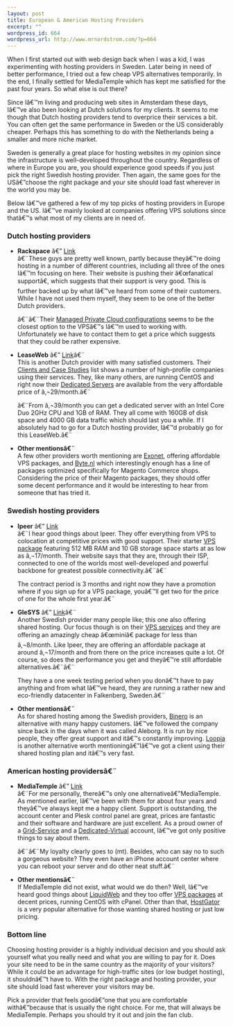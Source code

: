 ```yaml
--- 
layout: post
title: European & American Hosting Providers
excerpt: ""
wordpress_id: 664
wordpress_url: http://www.mrnordstrom.com/?p=664
---
```

<p>When I first started out with web design back when I was a kid, I was experimenting with hosting providers in Sweden. Later being in need of better performance, I tried out a few cheap VPS alternatives temporarily. In the end, I finally settled for MediaTemple which has kept me satisfied for the past four years. So what else is out there?</p>
<!--more-->
<p>Since Iâ€™m living and producing web sites in Amsterdam these days, Iâ€™ve also been looking at Dutch solutions for my clients. It seems to me though that Dutch hosting providers tend to overprice their services a bit. You can often get the same performance in Sweden or the US considerably cheaper. Perhaps this has something to do with the Netherlands being a smaller and more niche market.</p>
<p>Sweden is generally a great place for hosting websites in my opinion since the infrastructure is well-developed throughout the country. Regardless of where in Europe you are, you should experience good speeds if you just pick the right Swedish hosting provider. Then again, the same goes for the USâ€”choose the right package and your site should load fast wherever in the world you may be.</p>
<p>Below Iâ€™ve gathered a few of my top picks of hosting providers in Europe and the US. Iâ€™ve mainly looked at companies offering VPS solutions since thatâ€™s what most of my clients are in need of.</p>
<h3>Dutch hosting providers</h3>
<ul>
<li><p><strong>Rackspace</strong> â€” <a href="http://www.rackspace.nl/">Link</a><br>â€¨These guys are pretty well known, partly because theyâ€™re doing hosting in a number of different countries, including all three of the ones Iâ€™m focusing on here. Their website is pushing their â€œfanatical supportâ€, which suggests that their support is very good. This is further backed up by what Iâ€™ve heard from some of their customers. While I have not used them myself, they seem to be one of the better Dutch providers.</p><p>â€¨â€¨Their <a href="http://www.rackspace.nl/managed-hosting/hostingoplossingen/managed-private-cloud/configuraties/">Managed Private Cloud configurations</a> seems to be the closest option to the VPSâ€™s Iâ€™m used to working with. Unfortunately we have to contact them to get a price which suggests that they could be rather expensive.</p></li>
<li><p><strong>LeaseWeb</strong> â€” <a href="http://www.leaseweb.com/">Link</a>â€¨<br>This is another Dutch provider with many satisfied customers. Their <a href="http://www.leaseweb.com/categorie/client-cases-list">Clients and Case Studies</a> list shows a number of high-profile companies using their services. They, like many others, are running CentOS and right now their <a href="http://www.leaseweb.com/nl/dedicatedserver/readytouse/type/linux">Dedicated Servers</a> are available from the very affordable price of â‚¬29/month.â€¨</p><p>â€¨From â‚¬39/month you can get a dedicated server with an Intel Core Duo 2GHz CPU and 1GB of RAM. They all come with 160GB of disk space and 4000 GB data traffic which should last you a while. If I absolutely had to go for a Dutch hosting provider, Iâ€™d probably go for this LeaseWeb.â€¨</p></li>
<li><p><strong>Other mentionsâ€¨</strong><br>A few other providers worth mentioning are <a href="http://www.exonet.nl/vps-virtual-private-server.html">Exonet</a>, offering affordable VPS packages, and <a href="http://Byte.nl">Byte.nl</a> which interestingly enough has a line of packages optimized specifically for Magento Commerce shops. Considering the price of their Magento packages, they should offer some decent performance and it would be interesting to hear from someone that has tried it.</p></li>
</ul>
<h3>Swedish hosting providers</h3>
<ul>
<li><p><strong>Ipeer</strong> â€” <a href="http://ipeer.se/">Link</a><br>â€¨I hear good things about Ipeer. They offer everything from VPS to colocation at competitive prices with good support. Their starter <a href="http://ipeer.se/linux-vps.php">VPS package</a> featuring 512 MB RAM and 10 GB storage space starts at as low as â‚¬17/month. Their website says that they are, through their ISP, connected to one of the worlds most well-developed and powerful backbone for greatest possible connectivity.â€¨â€¨</p><p>The contract period is 3 months and right now they have a promotion where if you sign up for a VPS package, youâ€™ll get two for the price of one for the whole first year.â€¨</p></li>
<li><p><strong>GleSYS</strong> â€” <a href="http://glesys.se/serverhotell/vps.php">Link</a>â€¨<br>Another Swedish provider many people like; this one also offering shared hosting. Our focus though is on their <a href="http://glesys.se/serverhotell/vps/">VPS services</a> and they are offering an amazingly cheap â€œminiâ€ package for less than â‚¬8/month. Like Ipeer, they are offering an affordable package at around â‚¬17/month and from there on the price increases quite a lot. Of course, so does the performance you get and theyâ€™re still affordable alternatives.â€¨â€¨</p><p>They have a one week testing period when you donâ€™t have to pay anything and from what Iâ€™ve heard, they are running a rather new and eco-friendly datacenter in Falkenberg, Sweden.â€¨</p></li>
<li><p><strong>Other mentionsâ€¨</strong><br>As for shared hosting among the Swedish providers, <a href="https://www.binero.se/">Binero</a> is an alternative with many happy customers. Iâ€™ve followed the company since back in the days when it was called Aleborg. It is run by nice people, they offer great support and itâ€™s constantly improving. <a href="https://www.loopia.se/">Loopia</a> is another alternative worth mentioningâ€”Iâ€™ve got a client using their shared hosting plan and itâ€™s very fast.</p></li>
</ul>
<h3>American hosting providersâ€¨</h3>
<ul>
<li><p><strong>MediaTemple</strong> â€” <a href="http://www.mediatemple.net/">Link</a><br>â€¨For me personally, thereâ€™s only one alternativeâ€”MediaTemple. As mentioned earlier, Iâ€™ve been with them for about four years and theyâ€™ve always kept me a happy client. Support is outstanding, the account center and Plesk control panel are great, prices are fantastic and their software and hardware are just excellent. As a proud owner of a <a href="http://mediatemple.net/webhosting/gs/">Grid-Service</a> and a <a href="http://mediatemple.net/webhosting/dv/">Dedicated-Virtual</a> account, Iâ€™ve got only positive things to say about them.</p><p>â€¨â€¨My loyalty clearly goes to (mt). Besides, who can say no to such a gorgeous website? They even have an iPhone account center where you can reboot your server and do other neat stuff.â€¨</p></li>
<li><p><strong>Other mentionsâ€¨</strong><br>If MediaTemple did not exist, what would we do then? Well, Iâ€™ve heard good things about <a href="https://www.liquidweb.com/">LiquidWeb</a> and they too offer <a href="https://www.liquidweb.com/cart/content/vps/">VPS packages</a> at decent prices, running CentOS with cPanel. Other than that, <a href="http://www.hostgator.com/">HostGator</a> is a very popular alternative for those wanting shared hosting or just low pricing.</p></li>
</ul>
<h3>Bottom line</h3>
<p>Choosing hosting provider is a highly individual decision and you should ask yourself what you really need and what you are willing to pay for it. Does your site need to be in the same country as the majority of your visitors? While it could be an advantage for high-traffic sites (or low budget hosting), it shouldnâ€™t have to. With the right package and hosting provider, your site should load fast wherever your visitors may be.</p>
<p>Pick a provider that feels goodâ€”one that you are comfortable withâ€”because that is usually the right choice. For me, that will always be MediaTemple. Perhaps you should try it out and join the fan club.</p>

